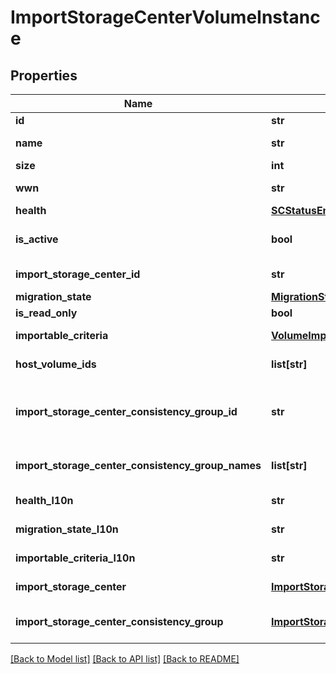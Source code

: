 # ImportStorageCenterVolumeInstance

## Properties
Name | Type | Description | Notes
------------ | ------------- | ------------- | -------------
**id** | **str** | Unique identifier of the SC volume. | [optional] 
**name** | **str** | Name of the SC volume.  This property supports case-insensitive filtering. | [optional] 
**size** | **int** | Size of the SC volume, in bytes. | [optional] 
**wwn** | **str** | Device identifier presented to the server to which the volume is mapped. | [optional] 
**health** | [**SCStatusEnum**](SCStatusEnum.md) |  | [optional] 
**is_active** | **bool** | Indicates whether the SC volume is active on any controller. Only volumes that are active are importable. | [optional] 
**import_storage_center_id** | **str** | Unique identifier of the SC array where the volume resides. | [optional] 
**migration_state** | [**MigrationStateEnum**](MigrationStateEnum.md) |  | [optional] 
**is_read_only** | **bool** | Indicates whether the volume is read-only. | [optional] 
**importable_criteria** | [**VolumeImportableCriteriaEnum**](VolumeImportableCriteriaEnum.md) | Volume import criteria. If the value is not Ready, the volume is not importable. | [optional] 
**host_volume_ids** | **list[str]** | List of host volume identifiers that correspond to SC volumes. | [optional] 
**import_storage_center_consistency_group_id** | **str** | Unique identifier of an SC consistency group, if the volume is part of one consistency group only. If the volume is part of multiple consistency groups, the attribute is empty. | [optional] 
**import_storage_center_consistency_group_names** | **list[str]** | Names of the consistency groups of which the volume is a member, if this volume is in multiple consistency groups. | [optional] 
**health_l10n** | **str** | Localized message string corresponding to health | [optional] 
**migration_state_l10n** | **str** | Localized message string corresponding to migration_state | [optional] 
**importable_criteria_l10n** | **str** | Localized message string corresponding to importable_criteria | [optional] 
**import_storage_center** | [**ImportStorageCenterInstance**](ImportStorageCenterInstance.md) | This is the embeddable reference form of import_storage_center_id attribute. | [optional] 
**import_storage_center_consistency_group** | [**ImportStorageCenterConsistencyGroupInstance**](ImportStorageCenterConsistencyGroupInstance.md) | This is the embeddable reference form of import_storage_center_consistency_group_id attribute. | [optional] 

[[Back to Model list]](../README.md#documentation-for-models) [[Back to API list]](../README.md#documentation-for-api-endpoints) [[Back to README]](../README.md)


